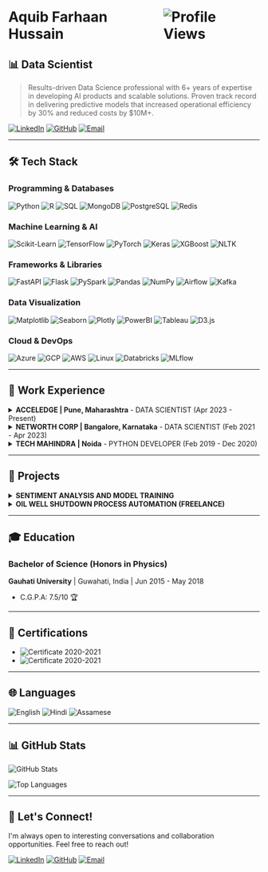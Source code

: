 <h1 style="display: flex; justify-content: space-between; align-items: center;">
  <span>Aquib Farhaan Hussain</span>
  <img src="https://komarev.com/ghpvc/?username=aquib97&color=blue" alt="Profile Views">
</h1>

## 📊 Data Scientist

> Results-driven Data Science professional with 6+ years of expertise in developing AI products and scalable solutions. Proven track record in delivering predictive models that increased operational efficiency by 30% and reduced costs by $10M+.

[![LinkedIn](https://img.shields.io/badge/LinkedIn-0077B5?style=for-the-badge&logo=linkedin&logoColor=white)](https://linkedin.com/in/aquibfarhaan/) [![GitHub](https://img.shields.io/badge/GitHub-100000?style=for-the-badge&logo=github&logoColor=white)](https://github.com/aquib97) [![Email](https://img.shields.io/badge/Email-D14836?style=for-the-badge&logo=gmail&logoColor=white)](mailto:aquib.farhaan2@gmail.com)

---

## 🛠️ Tech Stack

### Programming & Databases
![Python](https://img.shields.io/badge/Python-3776AB?style=for-the-badge&logo=python&logoColor=white)
![R](https://img.shields.io/badge/R-276DC3?style=for-the-badge&logo=r&logoColor=white)
![SQL](https://img.shields.io/badge/SQL-4479A1?style=for-the-badge&logo=mysql&logoColor=white)
![MongoDB](https://img.shields.io/badge/MongoDB-4EA94B?style=for-the-badge&logo=mongodb&logoColor=white)
![PostgreSQL](https://img.shields.io/badge/PostgreSQL-316192?style=for-the-badge&logo=postgresql&logoColor=white)
![Redis](https://img.shields.io/badge/Redis-DC382D?style=for-the-badge&logo=redis&logoColor=white)

### Machine Learning & AI
![Scikit-Learn](https://img.shields.io/badge/ScikitLearn-F7931E?style=for-the-badge&logo=scikit-learn&logoColor=white)
![TensorFlow](https://img.shields.io/badge/TensorFlow-FF6F00?style=for-the-badge&logo=tensorflow&logoColor=white)
![PyTorch](https://img.shields.io/badge/PyTorch-EE4C2C?style=for-the-badge&logo=pytorch&logoColor=white)
![Keras](https://img.shields.io/badge/Keras-D00000?style=for-the-badge&logo=keras&logoColor=white)
![XGBoost](https://img.shields.io/badge/XGBoost-0078D4?style=for-the-badge&logo=xgboost&logoColor=white)
![NLTK](https://img.shields.io/badge/NLTK-3776AB?style=for-the-badge&logo=python&logoColor=white)

### Frameworks & Libraries
![FastAPI](https://img.shields.io/badge/FastAPI-009688?style=for-the-badge&logo=fastapi&logoColor=white)
![Flask](https://img.shields.io/badge/Flask-000000?style=for-the-badge&logo=flask&logoColor=white)
![PySpark](https://img.shields.io/badge/PySpark-E25A1C?style=for-the-badge&logo=apache-spark&logoColor=white)
![Pandas](https://img.shields.io/badge/Pandas-150458?style=for-the-badge&logo=pandas&logoColor=white)
![NumPy](https://img.shields.io/badge/NumPy-013243?style=for-the-badge&logo=numpy&logoColor=white)
![Airflow](https://img.shields.io/badge/Airflow-017CEE?style=for-the-badge&logo=apache-airflow&logoColor=white)
![Kafka](https://img.shields.io/badge/Kafka-231F20?style=for-the-badge&logo=apache-kafka&logoColor=white)

### Data Visualization
![Matplotlib](https://img.shields.io/badge/Matplotlib-11557C?style=for-the-badge&logo=python&logoColor=white)
![Seaborn](https://img.shields.io/badge/Seaborn-3776AB?style=for-the-badge&logo=python&logoColor=white)
![Plotly](https://img.shields.io/badge/Plotly-3F4F75?style=for-the-badge&logo=plotly&logoColor=white)
![PowerBI](https://img.shields.io/badge/PowerBI-F2C811?style=for-the-badge&logo=power-bi&logoColor=black)
![Tableau](https://img.shields.io/badge/Tableau-E97627?style=for-the-badge&logo=tableau&logoColor=white)
![D3.js](https://img.shields.io/badge/D3.js-F9A03C?style=for-the-badge&logo=d3.js&logoColor=white)

### Cloud & DevOps
![Azure](https://img.shields.io/badge/Azure-0078D4?style=for-the-badge&logo=microsoftazure&logoColor=white)
![GCP](https://img.shields.io/badge/GCP-4285F4?style=for-the-badge&logo=googlecloud&logoColor=white)
![AWS](https://img.shields.io/badge/AWS-232F3E?style=for-the-badge&logo=amazon-aws&logoColor=white)
![Linux](https://img.shields.io/badge/Linux-FCC624?style=for-the-badge&logo=linux&logoColor=black)
![Databricks](https://img.shields.io/badge/Databricks-FF3621?style=for-the-badge&logo=databricks&logoColor=white)
![MLflow](https://img.shields.io/badge/MLflow-0194E2?style=for-the-badge&logo=mlflow&logoColor=white)

---

## 💼 Work Experience

<details>
<summary><strong>ACCELEDGE | Pune, Maharashtra</strong> - DATA SCIENTIST (Apr 2023 - Present)</summary>

#### VOICE BOT PLATFORM
- Engineered a scalable voice bot integrated with dialer API, managing 10,000+ daily calls through MongoDB and temporary caching, resulting in 40% improved customer engagement.
- Created an end-to-end service for real-time audio interactions with speech-to-text transcription and multilingual support, reducing response time by 65% and increasing user satisfaction by 45%.
- Integrated GenAI (OpenAI + LangChain) to generate dynamic responses, boosting system efficiency by 35% and expanding language capabilities to support 8+ languages.
- Established a robust audio response pipeline with session-aware memory management, decreasing latency by 50% while maintaining 99.5% uptime.

#### WEB BOT PLATFORM
- Created a scalable chatbot platform for web and WhatsApp applications using JSON-based architecture, increasing user engagement by 55% and reducing customer service costs by 30%.
- Configured MongoDB for session management and applied RAG techniques with LLM and Hugging Face models, improving response accuracy by 40% and reducing processing time by 25%.
- Enhanced platform functionality with API integration, sentiment analysis, and multilingual support, resulting in 65% higher user retention and 70% faster query resolution.

#### AUDIO PROCESSING AND NLP AUTOMATION
- Constructed FastAPI microservices for multilingual audio pipelines with SpeechBrain and Google STT, processing 5,000+ monthly audio files with 98% accuracy.
- Architected APIs with flexible input support, token-based security, and fault handling, reducing system failures by 75% and improving cross-language NLP task efficiency by 60%.

#### DATA SCRAPING AND AUTOMATION
- Developed Selenium-based web scraping tool that reduced manual data collection time by 90%, extracting and processing 500+ data files daily.
- Established post-processing pipelines and daily logging system integrated with SQL database, enabling real-time visualization that improved decision-making speed by 70%.
</details>

<details>
<summary><strong>NETWORTH CORP | Bangalore, Karnataka</strong> - DATA SCIENTIST (Feb 2021 - Apr 2023)</summary>

#### TOTAL EXTRACT LOSS OPTIMIZATION
- Conducted root cause analysis using regression techniques and Shap value-driven feature importance, identifying 8 key factors affecting yield loss.
- Formulated optimal process control parameters based on historical data analysis, resulting in 0.65% yield increase and $450K annual savings.
- Engineered scalable data models and pipelines that accelerated analysis of high-volume datasets by 40%, enabling weekly instead of monthly reporting.

#### SPACE OPTIMIZATION
- Devised an optimization algorithm for SKU combination in route assembly, maximizing truck space utilization by 35% and reducing transportation costs by $300K monthly.

#### ELECTRICITY FORECAST IN BREWERIES
- Analyzed 15-minute interval electricity consumption patterns across brewery operations, identifying peak usage periods and optimization opportunities.
- Applied time series forecasting techniques achieving 90% prediction accuracy with LSTM models, enabling 15% reduction in electricity costs through optimized scheduling.

#### OTHER ACHIEVEMENTS
- Programmed an automation tool for MRP controller validation and SAP responsibility management, handling 20+ daily incidents automatically and reducing manual processing time by 85%.
- Built an SLA breach monitoring system with automated alerts, helping prioritize critical cases and contributing to $10M cost savings through improved incident management.
</details>

<details>
<summary><strong>TECH MAHINDRA | Noida</strong> - PYTHON DEVELOPER (Feb 2019 - Dec 2020)</summary>

- Created Python-based data processing applications that improved operational efficiency by 30% and reduced manual data handling by 65%.
- Established ETL processes using Pandas and NumPy, processing 2TB+ of data monthly from various sources with 99.8% accuracy.
- Developed RESTful APIs with Flask that decreased system integration time by 40% and enabled real-time data exchange between 5+ systems.
- Collaborated with cross-functional teams to deliver data-driven solutions that reduced decision-making time by 50%.
- Systematized reporting processes, cutting report generation time by 75% and eliminating errors while improving data visualization by 60%.
</details>

---

## 🚀 Projects

<details>
<summary><strong>SENTIMENT ANALYSIS AND MODEL TRAINING</strong></summary>

- Processed and analyzed 1.6M Twitter records to classify sentiment with 92% accuracy, improving customer insight generation by 40%.
- Evaluated multiple models (GloVe+Stacked Bi-LSTM, ANN, Logistic Regression), achieving 15% performance improvement over baseline models.
</details>

<details>
<summary><strong>OIL WELL SHUTDOWN PROCESS AUTOMATION (FREELANCE)</strong></summary>

- Examined neighboring well behavior within specified radius of center well shutdown, analyzing 13GB of data from 60 wells.
- Applied predictive analysis techniques that reduced shutdown planning time by 65% and improved production forecasting accuracy by 30%.
- Automated visualization process, enabling stakeholders to identify patterns 5x faster and make data-driven decisions.
</details>

---

## 🎓 Education

### Bachelor of Science (Honors in Physics)
**Gauhati University** | Guwahati, India | Jun 2015 - May 2018
- C.G.P.A: 7.5/10 🏆

---

## 📜 Certifications

- ![Certificate](https://img.shields.io/badge/Certificate-Machine_Learning_Masters%20iNeuron%20Intelligence-blue) 2020-2021
- ![Certificate](https://img.shields.io/badge/Certificate-Business_Analytics_Masters%20iNeuron%20Intelligence-orange) 2020-2021

---

## 🌐 Languages

![English](https://img.shields.io/badge/English-Fluent-blue)
![Hindi](https://img.shields.io/badge/Hindi-Native-green)
![Assamese](https://img.shields.io/badge/Assamese-Native-green)

---

## 📊 GitHub Stats

![GitHub Stats](https://github-readme-stats.vercel.app/api?username=aquib97&show_icons=true&theme=radical)

![Top Languages](https://github-readme-stats.vercel.app/api/top-langs/?username=aquib97&layout=compact&theme=radical)

---

## 🤝 Let's Connect!

I'm always open to interesting conversations and collaboration opportunities. Feel free to reach out!

[![LinkedIn](https://img.shields.io/badge/Let's_connect_on-LinkedIn-0077B5?style=for-the-badge&logo=linkedin&logoColor=white)](https://linkedin.com/in/aquibfarhaan/)
[![GitHub](https://img.shields.io/badge/Check_my_repos_on-GitHub-100000?style=for-the-badge&logo=github&logoColor=white)](https://github.com/aquib97)
[![Email](https://img.shields.io/badge/Send_me_an-Email-D14836?style=for-the-badge&logo=gmail&logoColor=white)](mailto:aquib.farhaan2@gmail.com)
